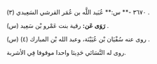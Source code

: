 ٣٦٧٠ -** س:** عُبَيد اللَّه بن عُمَر القرشي السَعِيدي (٣) .

**رَوَى عَن:** رقية بنت عَمْرو بْن سَعِيد (س) .

روى عنه سُفْيَان بْن عُيَيْنَة، وعبد الله بْن المبارك (٤) (س) .

روى له النَّسَائي حَدِيثا واحدا موقوفا فِي الأشربة.
